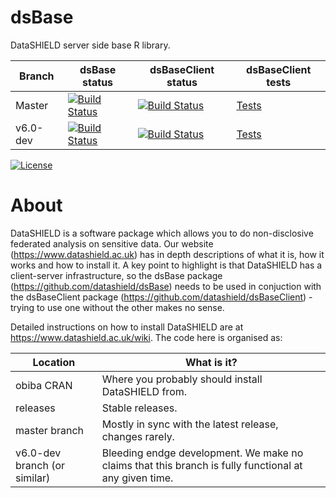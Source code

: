 dsBase
============

DataSHIELD server side base R library.




| Branch   | dsBase status | dsBaseClient status | dsBaseClient tests |
| -------- | ------------  | ------------------- | ------------------ |
| Master   | [![Build Status](https://dev.azure.com/datashield-testing/datashield/_apis/build/status/datashield.dsBase?branchName=master)](https://dev.azure.com/datashield-testing/datashield/_build/latest?definitionId=3&branchName=master) | [![Build Status](https://dev.azure.com/datashield-testing/datashield/_apis/build/status/datashield.dsBaseClient?branchName=master)](https://dev.azure.com/datashield-testing/datashield/_build/latest?definitionId=1&branchName=master) | [Tests](https://datashield.github.io/testStatus/dsBaseClient/master/latest/) |
| v6.0-dev | [![Build Status](https://dev.azure.com/datashield-testing/datashield/_apis/build/status/datashield.dsBase?branchName=v6.0-dev)](https://dev.azure.com/datashield-testing/datashield/_build/latest?definitionId=3&branchName=v6.0-dev) | [![Build Status](https://dev.azure.com/datashield-testing/datashield/_apis/build/status/datashield.dsBaseClient?branchName=v6.0-dev)](https://dev.azure.com/datashield-testing/datashield/_build/latest?definitionId=1&branchName=v6.0-dev) | [Tests](https://datashield.github.io/testStatus/dsBaseClient/v6.0-dev/latest/) |



[![License](https://img.shields.io/badge/license-GPLv3-blue.svg)](https://www.gnu.org/licenses/gpl-3.0.html)




About
=====

DataSHIELD is a software package which allows you to do non-disclosive federated analysis on sensitive data. Our website (https://www.datashield.ac.uk) has in depth descriptions of what it is, how it works and how to install it. A key point to highlight is that DataSHIELD has a client-server infrastructure, so the dsBase package (https://github.com/datashield/dsBase) needs to be used in conjuction with the dsBaseClient package (https://github.com/datashield/dsBaseClient) - trying to use one without the other makes no sense.

Detailed instructions on how to install DataSHIELD are at https://www.datashield.ac.uk/wiki. The code here is organised as:


| Location                     | What is it? |
| ---------------------------- | ------------| 
| obiba CRAN                   | Where you probably should install DataSHIELD from. |
| releases                     | Stable releases. |
| master branch                | Mostly in sync with the latest release, changes rarely. |
| v6.0-dev branch (or similar) | Bleeding endge development. We make no claims that this branch is fully functional at any given time. |
